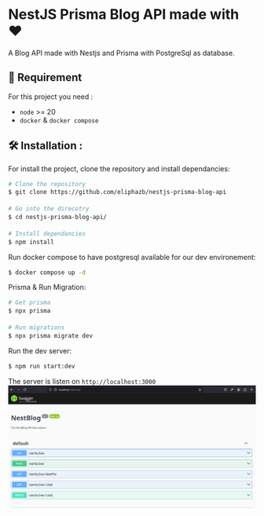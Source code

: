 # NestJS Prisma Blog API made with ❤️
A Blog API made with Nestjs and Prisma with PostgreSql as database.

## 🔭 Requirement
For this project you need :
* `node` >= 20
* `docker` & `docker compose`

## 🛠️ Installation :
For install the project, clone the repository and install dependancies:

```bash
# Clone the repository
$ git clone https://github.com/eliphazb/nestjs-prisma-blog-api

# Go into the direcotry
$ cd nestjs-prisma-blog-api/

# Install dependancies
$ npm install
```

Run docker compose to have postgresql available for our dev environement:
```bash
$ docker compose up -d
```

Prisma & Run Migration:

```bash
# Get prisma
$ npx prisma

# Run migrations
$ npx prisma migrate dev
```

Run the dev server:
```bash
$ npm run start:dev
```

The server is listen on `http://localhost:3000`
![Swagger UI listen server image](./docs/images/_swaggerui.png)
